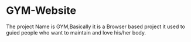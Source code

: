 # GYM-Website
The project Name is GYM,Basically it is a Browser based project it used to guied people who want to  maintain and love his/her body.
